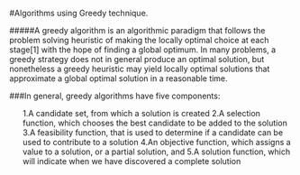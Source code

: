 #Algorithms using Greedy technique.

#####A greedy algorithm is an algorithmic paradigm that follows the problem solving heuristic of making the locally optimal choice at each stage[1] with the hope of finding a global optimum. In many problems, a greedy strategy does not in general produce an optimal solution, but nonetheless a greedy heuristic may yield locally optimal solutions that approximate a global optimal solution in a reasonable time.

###In general, greedy algorithms have five components:

<ol>
1.A candidate set, from which a solution is created
2.A selection function, which chooses the best candidate to be added to the solution
3.A feasibility function, that is used to determine if a candidate can be used to contribute to a solution
4.An objective function, which assigns a value to a solution, or a partial solution, and
5.A solution function, which will indicate when we have discovered a complete solution
</ol>

